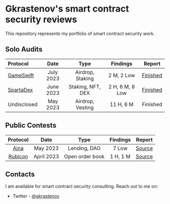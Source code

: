 # Gkrastenov's smart contract security reviews

This repository represents my portfolio of smart contract security work.

## Solo Audits


| Protocol           | Date       | Type                | Findings             | Report      |
| :----------------- | :---------:| :-----------------: | :------------------: | :---------: |
| [GameSwift](https://twitter.com/GameSwift_io)         |  July 2023 | Airdrop, Staking    |  2 M, 2 Low     | [Finished](./solo/GameSwift-Security-Review.md)          |
| [SpartaDex](https://twitter.com/Spartadex_io)         |  June 2023 |  Staking, NFT, DEX  |  2 H, 6 M, 8 Low | [Finished](./solo/SpartaDex-Security-Review.md)   |
| Undisclosed        |  May 2023  |  Airdrop, Vesting   |  11 H, 8 M           | Finished    |


## Public Contests

| Protocol                                       | Date       | Type                | Findings             | Report                                                  |
| :--------------------------------------------: | :---------:| :-----------------: | :------------------: | :------------------------------------------------------:|
| [Ajna](https://www.ajna.finance/)              |  May 2023  |  Lending, DAO       |  7 Low               | [Source](./contests/Ajna-code4rena-security-review.md)| 
| [Rubicon](https://twitter.com/rubicondefi)     |  April 2023|  Open order book    |  1 H, 1 M                 | [Source](./contests/Rubicon-code4rena-security-review.md)|                                              |


## Contacts

I am available for smart contract security consulting. Reach out to me on:

- Twitter - [@gkrastenov](https://twitter.com/gkrastenov)
